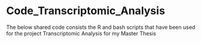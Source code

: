 # Code_Transcriptomic_Analysis
The below shared code consists the R and bash scripts that have been used for the project Transcriptomic Analysis for my Master Thesis
